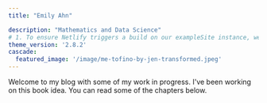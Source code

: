 ```yaml
---
title: "Emily Ahn"

description: "Mathematics and Data Science"
# 1. To ensure Netlify triggers a build on our exampleSite instance, we need to change a file in the exampleSite directory.
theme_version: '2.8.2'
cascade:
  featured_image: '/image/me-tofino-by-jen-transformed.jpeg'
---
```

Welcome to my blog with some of my work in progress. I've been working on this book idea. You can read some of the chapters below.
